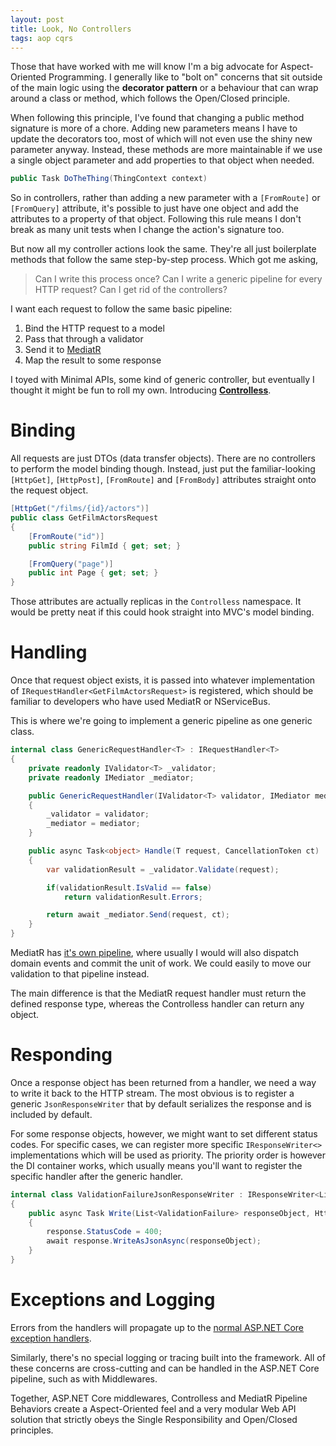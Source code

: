 ```yaml
---
layout: post
title: Look, No Controllers
tags: aop cqrs
---
```


Those that have worked with me will know I'm a big advocate for Aspect-Oriented Programming. I generally like to "bolt on" concerns that sit outside of the main logic using the **decorator pattern** or a behaviour that can wrap around a class or method, which follows the Open/Closed principle.

When following this principle, I've found that changing a public method signature is more of a chore. Adding new parameters means I have to update the decorators too, most of which will not even use the shiny new parameter anyway. Instead, these methods are more maintainable if we use a single object parameter and add properties to that object when needed.

```c#
public Task DoTheThing(ThingContext context)
```

So in controllers, rather than adding a new parameter with a `[FromRoute]` or `[FromQuery]` attribute, it's possible to just have one object and add the attributes to a property of that object. Following this rule means I don't break as many unit tests when I change the action's signature too.

But now all my controller actions look the same. They're all just boilerplate methods that follow the same step-by-step process. Which got me asking,
> Can I write this process once? Can I write a generic pipeline for every HTTP request? Can I get rid of the controllers?

I want each request to follow the same basic pipeline:
1. Bind the HTTP request to a model
2. Pass that through a validator
3. Send it to [MediatR](https://github.com/jbogard/MediatR)
4. Map the result to some response

I toyed with Minimal APIs, some kind of generic controller, but eventually I thought it might be fun to roll my own. Introducing **[Controlless](https://github.com/connellw/Controlless)**.

# Binding

All requests are just DTOs (data transfer objects). There are no controllers to perform the model binding though. Instead, just put the familiar-looking `[HttpGet]`, `[HttpPost]`, `[FromRoute]` and `[FromBody]` attributes straight onto the request object.

```c#
[HttpGet("/films/{id}/actors")]
public class GetFilmActorsRequest
{
    [FromRoute("id")]
    public string FilmId { get; set; }

    [FromQuery("page")]
    public int Page { get; set; }
}
```

Those attributes are actually replicas in the `Controlless` namespace. It would be pretty neat if this could hook straight into MVC's model binding.

# Handling

Once that request object exists, it is passed into whatever implementation of `IRequestHandler<GetFilmActorsRequest>` is registered, which should be familiar to developers who have used MediatR or NServiceBus.

This is where we're going to implement a generic pipeline as one generic class.

```c#
internal class GenericRequestHandler<T> : IRequestHandler<T>
{
    private readonly IValidator<T> _validator;
    private readonly IMediator _mediator;

    public GenericRequestHandler(IValidator<T> validator, IMediator mediator)
    {
        _validator = validator;
        _mediator = mediator;
    }

    public async Task<object> Handle(T request, CancellationToken ct)
    {
        var validationResult = _validator.Validate(request);

        if(validationResult.IsValid == false)
            return validationResult.Errors;

        return await _mediator.Send(request, ct);
    }
}
```

MediatR has [it's own pipeline](https://lostechies.com/jimmybogard/2014/09/09/tackling-cross-cutting-concerns-with-a-mediator-pipeline/), where usually I would will also dispatch domain events and commit the unit of work. We could easily to move our validation to that pipeline instead.

The main difference is that the MediatR request handler must return the defined response type, whereas the Controlless handler can return any object.

# Responding

Once a response object has been returned from a handler, we need a way to write it back to the HTTP stream. The most obvious is to register a generic `JsonResponseWriter` that by default serializes the response and is included by default.

For some response objects, however, we might want to set different status codes. For specific cases, we can register more specific `IResponseWriter<>` implementations which will be used as priority. The priority order is however the DI container works, which usually means you'll want to register the specific handler after the generic handler.

```c#
internal class ValidationFailureJsonResponseWriter : IResponseWriter<List<ValidationFailure>>
{
    public async Task Write(List<ValidationFailure> responseObject, HttpResponse response)
    {
        response.StatusCode = 400;
        await response.WriteAsJsonAsync(responseObject);
    }
}
```

# Exceptions and Logging

Errors from the handlers will propagate up to the [normal ASP.NET Core exception handlers](https://docs.microsoft.com/en-us/aspnet/core/web-api/handle-errors?view=aspnetcore-5.0).

Similarly, there's no special logging or tracing built into the framework. All of these concerns are cross-cutting and can be handled in the ASP.NET Core pipeline, such as with Middlewares.

Together, ASP.NET Core middlewares, Controlless and MediatR Pipeline Behaviors create a Aspect-Oriented feel and a very modular Web API solution that strictly obeys the Single Responsibility and Open/Closed principles.
